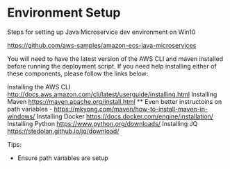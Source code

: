 # Environment Setup
Steps for setting up Java Microservice dev environment on Win10

https://github.com/aws-samples/amazon-ecs-java-microservices

You will need to have the latest version of the AWS CLI and maven installed before running the deployment script. If you need help installing either of these components, please follow the links below:

Installing the AWS CLI http://docs.aws.amazon.com/cli/latest/userguide/installing.html
Installing Maven https://maven.apache.org/install.html
** Even better instructoins on path variables - https://mkyong.com/maven/how-to-install-maven-in-windows/
Installing Docker https://docs.docker.com/engine/installation/
Installing Python https://www.python.org/downloads/
Installing JQ https://stedolan.github.io/jq/download/

Tips: 
* Ensure path variables are setup 
